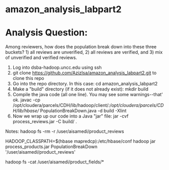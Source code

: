 # amazon_analysis_labpart2
# Analysis Question:

Among reviewers, how does the population break down into these three buckets?  1) all reviews are unverified, 2) all reviews are verified, and 3) mix of unverified and verified reviews.


1. Log into dsba-hadoop.uncc.edu using ssh
2. git clone https://github.com/AzizIsa/amazon_analysis_labpart2.git to clone this repo
3. Go into the repo directory. In this case: cd amazon_analysis_labpart2
4. Make a "build" directory (if it does not already exist): mkdir build
5. Compile the java code (all one line). You may see some warnings--that' ok. javac -cp /opt/cloudera/parcels/CDH/lib/hadoop/client/*:/opt/cloudera/parcels/CDH/lib/hbase/* PopulationBreakDown.java -d build -Xlint
6. Now we wrap up our code into a Java "jar" file: jar -cvf process_reviews.jar -C build/ .


Notes:
hadoop fs -rm -r /user/aisamedi/product_reviews

HADOOP_CLASSPATH=$(hbase mapredcp):/etc/hbase/conf hadoop jar process_products.jar PopulationBreakDown '/user/aisamedi/product_reviews'

hadoop fs -cat /user/aisamedi/product_fields/*
